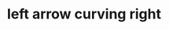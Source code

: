 ---
layout: symbols
title: left arrow curving right
emoji: left_arrow_curving_right
permalink: ↪.html
image: assets/img/3moji/left_arrow_curving_right.png
---